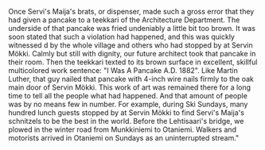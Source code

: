
Once Servi's Maija's brats, or dispenser, made such a gross error that they had given a pancake to a teekkari of the Architecture Department. The underside of that pancake was fried undeniably a little bit too brown. It was soon stated that such a violation had happened, and this was quickly witnessed d by the whole village and others who had stopped by at Servin Mökki. Calmly but still with dignity, our future architect took that pancake in their room. Then the teekkari texted to its brown surface in excellent, skillful multicolored work sentence: "I Was A Pancake A.D. 1882". Like Martin Luther, that guy nailed that pancake with 4-inch wire nails firmly to the oak main door of Servin Mökki. This work of art was remained there for a long time to tell all the people what had happened. And that amount of people was by no means few in number. For example, during Ski Sundays, many hundred lunch guests stopped by at Servin Mökki to find Servi's Maija's schnitzels to be the best in the world. Before the Lehtisaari's bridge, we plowed in the winter road from Munkkiniemi to Otaniemi. Walkers and motorists arrived in Otaniemi on Sundays as an uninterrupted stream."